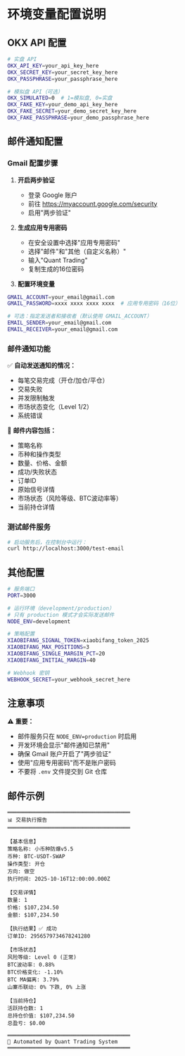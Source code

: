 # 环境变量配置说明

## OKX API 配置

```bash
# 实盘 API
OKX_API_KEY=your_api_key_here
OKX_SECRET_KEY=your_secret_key_here
OKX_PASSPHRASE=your_passphrase_here

# 模拟盘 API（可选）
OKX_SIMULATED=0  # 1=模拟盘, 0=实盘
OKX_FAKE_KEY=your_demo_api_key_here
OKX_FAKE_SECRET=your_demo_secret_key_here
OKX_FAKE_PASSPHRASE=your_demo_passphrase_here
```

## 邮件通知配置

### Gmail 配置步骤

1. **开启两步验证**
   - 登录 Google 账户
   - 前往 https://myaccount.google.com/security
   - 启用"两步验证"

2. **生成应用专用密码**
   - 在安全设置中选择"应用专用密码"
   - 选择"邮件"和"其他（自定义名称）"
   - 输入"Quant Trading"
   - 复制生成的16位密码

3. **配置环境变量**
```bash
GMAIL_ACCOUNT=your_email@gmail.com
GMAIL_PASSWORD=xxxx xxxx xxxx xxxx  # 应用专用密码（16位）

# 可选：指定发送者和接收者（默认使用 GMAIL_ACCOUNT）
EMAIL_SENDER=your_email@gmail.com
EMAIL_RECEIVER=your_email@gmail.com
```

### 邮件通知功能

✅ **自动发送通知的情况：**
- 每笔交易完成（开仓/加仓/平仓）
- 交易失败
- 并发限制触发
- 市场状态变化（Level 1/2）
- 系统错误

📧 **邮件内容包括：**
- 策略名称
- 币种和操作类型
- 数量、价格、金额
- 成功/失败状态
- 订单ID
- 原始信号详情
- 市场状态（风险等级、BTC波动率等）
- 当前持仓详情

### 测试邮件服务

```bash
# 启动服务后，在控制台中运行：
curl http://localhost:3000/test-email
```

## 其他配置

```bash
# 服务端口
PORT=3000

# 运行环境（development/production）
# 只有 production 模式才会实际发送邮件
NODE_ENV=development

# 策略配置
XIAOBIFANG_SIGNAL_TOKEN=xiaobifang_token_2025
XIAOBIFANG_MAX_POSITIONS=3
XIAOBIFANG_SINGLE_MARGIN_PCT=20
XIAOBIFANG_INITIAL_MARGIN=40

# Webhook 密钥
WEBHOOK_SECRET=your_webhook_secret_here
```

## 注意事项

⚠️ **重要：**
- 邮件服务只在 `NODE_ENV=production` 时启用
- 开发环境会显示"邮件通知已禁用"
- 确保 Gmail 账户开启了"两步验证"
- 使用"应用专用密码"而不是账户密码
- 不要将 `.env` 文件提交到 Git 仓库

## 邮件示例

```
═══════════════════════════════════════
📊 交易执行报告
═══════════════════════════════════════

【基本信息】
策略名称: 小币种防爆v5.5
币种: BTC-USDT-SWAP
操作类型: 开仓
方向: 做空
执行时间: 2025-10-16T12:00:00.000Z

【交易详情】
数量: 1
价格: $107,234.50
金额: $107,234.50

【执行结果】✅ 成功
订单ID: 2956579734678241280

【市场状态】
风险等级: Level 0 (正常)
BTC波动率: 0.88%
BTC价格变化: -1.10%
BTC MA偏离: 3.79%
山寨币联动: 0% 下跌, 0% 上涨

【当前持仓】
活跃持仓数: 1
总持仓价值: $107,234.50
总盈亏: $0.00

═══════════════════════════════════════
🤖 Automated by Quant Trading System
═══════════════════════════════════════
```

